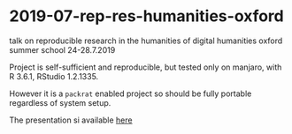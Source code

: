 # 2019-07-rep-res-humanities-oxford
talk on reproducible research in the humanities of digital humanities oxford summer school 24-28.7.2019

Project is self-sufficient and reproducible, but tested only on manjaro, with R 3.6.1, RStudio 1.2.1335. 

However it is a `packrat` enabled project so should be fully portable regardless of system setup. 

The presentation si available [here](https://majazaloznik.github.io/2019-07-rep-res-humanities-oxford/presentations/2019-07-25-RepRes-Oxford.html#1)